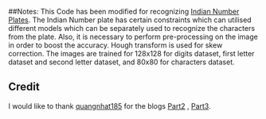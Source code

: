 ##Notes:
This Code has been modified for recognizing [Indian Number Plates](https://en.wikipedia.org/wiki/Vehicle_registration_plates_of_India).
The Indian Number plate has certain constraints which can utilised different models which can be separately used to recognize the characters from the plate.
Also, it is necessary to perform pre-processing on the image in order to boost the accuracy.
Hough transform is used for skew correction.
The images are trained for 128x128 for digits dataset, first letter dataset and second letter dataset, and 80x80 for characters dataset.

## Credit
I would like to thank [quangnhat185](https://github.com/quangnhat185/Plate_detect_and_recognize) for the blogs [Part2](https://medium.com/@quangnhatnguyenle/detect-and-recognize-vehicles-license-plate-with-machine-learning-and-python-part-2-plate-de644de9849f) , [Part3](https://medium.com/@quangnhatnguyenle/detect-and-recognize-vehicles-license-plate-with-machine-learning-and-python-part-3-recognize-be2eca1a9f12).
